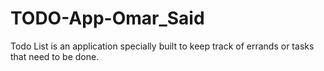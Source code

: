 # TODO-App-Omar_Said
Todo List is an application specially built to keep track of errands or tasks that need to be done.
